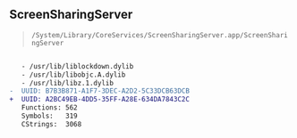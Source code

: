 ## ScreenSharingServer

> `/System/Library/CoreServices/ScreenSharingServer.app/ScreenSharingServer`

```diff

   - /usr/lib/liblockdown.dylib
   - /usr/lib/libobjc.A.dylib
   - /usr/lib/libz.1.dylib
-  UUID: B7B3B871-A1F7-3DEC-A2D2-5C33DCB63DCB
+  UUID: A2BC49EB-4DD5-35FF-A28E-634DA7843C2C
   Functions: 562
   Symbols:   319
   CStrings:  3068

```

